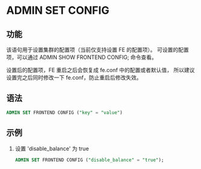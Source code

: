 # ADMIN SET CONFIG

## 功能

该语句用于设置集群的配置项（当前仅支持设置 FE 的配置项）。
可设置的配置项，可以通过 ADMIN SHOW FRONTEND CONFIG; 命令查看。

设置后的配置项，FE 重启之后会恢复成 fe.conf 中的配置或者默认值，
所以建议设置完之后同时修改一下 fe.conf，防止重启后修改失效。

## 语法

```sql
ADMIN SET FRONTEND CONFIG ("key" = "value")
```

## 示例

1. 设置 'disable_balance' 为 true

    ```sql
    ADMIN SET FRONTEND CONFIG ("disable_balance" = "true");
    ```
